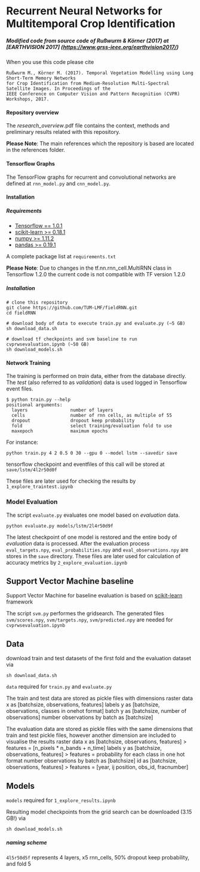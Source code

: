 # Recurrent Neural Networks for Multitemporal Crop Identification

##### Modified code from source code of Rußwurm & Körner (2017) at [EARTHVISION 2017] (https://www.grss-ieee.org/earthvision2017/)

When you use this code please cite
```
Rußwurm M., Körner M. (2017). Temporal Vegetation Modelling using Long Short-Term Memory Networks
for Crop Identification from Medium-Resolution Multi-Spectral Satellite Images. In Proceedings of the
IEEE Conference on Computer Vision and Pattern Recognition (CVPR) Workshops, 2017.
```

#### Repository overview
The _research_overview_.pdf file contains the context, methods and preliminary results related with this repository.


**Please Note**:
The main references which the repository is based are located in the references folder.

#### Tensorflow Graphs
The TensorFlow graphs for recurrent and convolutional networks are defined at ```rnn_model.py``` and ```cnn_model.py```.

#### Installation

##### Requirements

* [Tensorflow == 1.0.1](https://www.tensorflow.org/)
* [scikit-learn >= 0.18.1](http://scikit-learn.org/stable/)
* [numpy >= 1.11.2](http://www.numpy.org/)
* [pandas >= 0.19.1](http://pandas.pydata.org/)

A complete package list at ```requirements.txt```

**Please Note**: Due to changes in the tf.nn.rnn_cell.MultiRNN class in Tensorflow 1.2.0 the current code is not compatible with TF version 1.2.0

##### Installation
```
# clone this repository
git clone https://github.com/TUM-LMF/fieldRNN.git
cd fieldRNN

# download body of data to execute train.py and evaluate.py (~5 GB)
sh download_data.sh

# download tf checkpoints and svm baseline to run cvprwsevaluation.ipynb (~50 GB)
sh download_models.sh
```

#### Network Training
The training is performed on *train* data, either from the database directly. The *test* (also referred to as *validation*) data is used logged in Tensorflow event files.

```
$ python train.py --help
positional arguments:
  layers                number of layers
  cells                 number of rnn cells, as multiple of 55
  dropout               dropout keep probability
  fold                  select training/evaluation fold to use
  maxepoch              maximum epochs

```

For instance:
```
python train.py 4 2 0.5 0 30 --gpu 0 --model lstm --savedir save
```
tensorflow checkpoint and eventfiles of this call will be stored at ```save/lstm/4l2r50d0f```

These files are later used for checking the results by ```1_explore_traintest.ipynb```

### Model Evaluation
The script ```evaluate.py``` evaluates one model based on *evaluation* data.

```
python evaluate.py models/lstm/2l4r50d9f
```
The latest checkpoint of one model is restored and the entire body of *evaluation* data is processed.
After the evaluation process ```eval_targets.npy```, ```eval_probabilities.npy``` and ```eval_observations.npy``` are stores in the ```save``` directory.
These files are later used for calculation of accuracy metrics by ```2_explore_evaluation.ipynb```

## Support Vector Machine baseline
Support Vector Machine for baseline evaluation is based on [scikit-learn](http://scikit-learn.org/stable/) framework

The script ```svm.py``` performes the gridsearch.
The generated files ```svm/scores.npy```, ```svm/targets.npy```,  ```svm/predicted.npy``` are needed for ```cvprwsevaluation.ipynb```

## Data

download train and test datasets of the first fold and the evaluation dataset via
```
sh download_data.sh
```
```data``` required for ```train.py``` and ```evaluate.py```

The train and test data are stored as pickle files with dimensions 
raster data x as [batchsize, observations, features]
labels y as [batchsize, observations, classes in onehot format]
batch y as [batchsize, number of observations]
number observations by batch as [batchsize]

The evaluation data are stored as pickle files with the same dimensions that train and test pickle files, however another dimension are included to visualise the results
raster data x as [batchsize, observations, features] > features = [n_pixels * n_bands + n_time]
labels y as [batchsize, observations, features] > features = probability for each class in one hot format
number observations by batch as [batchsize]
id as [batchsize, observations, features] > features = [year, ij position, obs_id, fracnumber]

## Models
```models``` required for ```1_explore_results.ipynb```

Resulting model checkpoints from the grid search can be downloaded (3.15 GB!) via 
```
sh download_models.sh
```

##### naming scheme
```4l5r50d5f``` represents 4 layers, x5 rnn_cells, 50% dropout keep probability, and fold 5

